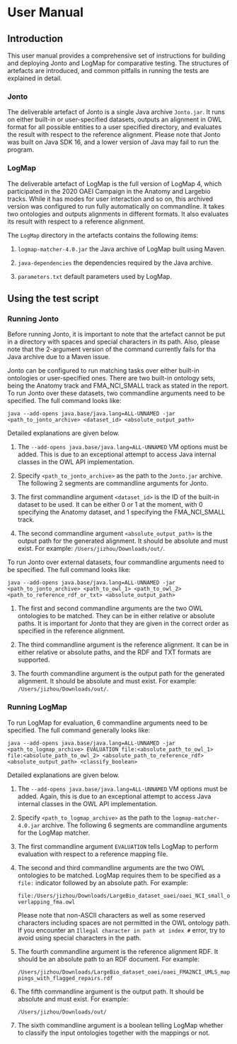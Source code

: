 # User Manual


## Introduction

This user manual provides a comprehensive set of instructions for building and deploying Jonto and LogMap for comparative testing. The structures of artefacts are introduced, and common pitfalls in running the tests are explained in detail.

### Jonto

The deliverable artefact of Jonto is a single Java archive `Jonto.jar`. It runs on either built-in or user-specified datasets, outputs an alignment in OWL format for all possible entities to a user specified directory, and evaluates the result with respect to the reference alignment. Please note that Jonto was built on Java SDK 16, and a lower version of Java may fail to run the program.

### LogMap

The deliverable artefact of LogMap is the full version of LogMap 4, which participated in the 2020 OAEI Campaign in the Anatomy and Largebio tracks. While it has modes for user interaction and so on, this archived version was configured to run fully automatically on commandline. It takes two ontologies and outputs alignments in different formats. It also evaluates its result with respect to a reference alignment.

The `LogMap` directory in the artefacts contains the following items:

1. `logmap-matcher-4.0.jar` the Java archive of LogMap built using Maven.

2. `java-dependencies` the dependencies required by the Java archive.

3. `parameters.txt` default parameters used by LogMap.

## Using the test script

### Running Jonto

Before running Jonto, it is important to note that the artefact cannot be put in a directory with spaces and special characters in its path. Also, please note that the 2-argument version of the command currently fails for tha Java archive due to a Maven issue.

Jonto can be configured to run matching tasks over either built-in ontologies or user-specified ones. There are two built-in ontology sets, being the Anatomy track and FMA_NCI_SMALL track as stated in the report. To run Jonto over these datasets, two commandline arguments need to be specified. The full command looks like:

`java --add-opens java.base/java.lang=ALL-UNNAMED -jar <path_to_jonto_archive> <dataset_id> <absolute_output_path>`

Detailed explanations are given below.

1. The `--add-opens java.base/java.lang=ALL-UNNAMED` VM options must be added. This is due to an exceptional attempt to access Java internal classes in the OWL API implementation.

2. Specify `<path_to_jonto_archive>` as the path to the `Jonto.jar` archive. The following 2 segments are commandline arguments for Jonto.

3. The first commandline argument `<dataset_id>` is the ID of the built-in dataset to be used. It can be either 0 or 1 at the moment, with 0 specifying the Anatomy dataset, and 1 specifying the FMA_NCI_SMALL track.

4. The second commandline argument `<absolute_output_path>` is the output path for the generated alignment. It should be absolute and must exist. For example:
   `/Users/jizhou/Downloads/out/`.

To run Jonto over external datasets, four commandline arguments need to be specified. The full command looks like:

`java --add-opens java.base/java.lang=ALL-UNNAMED -jar <path_to_jonto_archive> <path_to_owl_1> <path_to_owl_2> <path_to_reference_rdf_or_txt> <absolute_output_path>`

1. The first and second commandline arguments are the two OWL ontologies to be matched. They can be in either relative or absolute paths. It is important for Jonto that they are given in the correct order as specified in the reference alignment.

2. The third commandline argument is the reference alignment. It can be in either relative or absolute paths, and the RDF and TXT formats are supported.

3. The fourth commandline argument is the output path for the generated alignment. It should be absolute and must exist. For example:
   `/Users/jizhou/Downloads/out/`.

### Running LogMap

To run LogMap for evaluation, 6 commandline arguments need to be specified. The full command generally looks like:

`java --add-opens java.base/java.lang=ALL-UNNAMED -jar <path_to_logmap_archive> EVALUATION file:<absolute_path_to_owl_1> file:<absolute_path_to_owl_2> <absolute_path_to_reference_rdf> <absolute_output_path> <classify_boolean>`

Detailed explanations are given below.

1. The `--add-opens java.base/java.lang=ALL-UNNAMED` VM options must be added. Again, this is due to an exceptional attempt to access Java internal classes in the OWL API implementation.

2. Specify `<path_to_logmap_archive>` as the path to the `logmap-matcher-4.0.jar` archive. The following 6 segments are commandline arguments for the LogMap matcher.

3. The first commandline argument `EVALUATION` tells LogMap to perform evaluation with respect to a reference mapping file.

4. The second and third commandline arguments are the two OWL ontologies to be matched. LogMap requires them to be specified as a `file:` indicator followed by an absolute path. For example:

    `file:/Users/jizhou/Downloads/LargeBio_dataset_oaei/oaei_NCI_small_overlapping_fma.owl`

   Please note that non-ASCII characters as well as some reserved characters including spaces are not permitted in the OWL ontology path. If you encounter an `Illegal character in path at index #` error, try to avoid using special characters in the path.

5. The fourth commandline argument is the reference alignment RDF. It should be an absolute path to an RDF document. For example:

    `/Users/jizhou/Downloads/LargeBio_dataset_oaei/oaei_FMA2NCI_UMLS_mappings_with_flagged_repairs.rdf`

6. The fifth commandline argument is the output path. It should be absolute and must exist. For example:

    `/Users/jizhou/Downloads/out/`

7. The sixth commandline argument is a boolean telling LogMap whether to classify the input ontologies together with the mappings or not.

